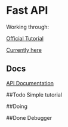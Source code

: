 # Fast API

Working through:


[Official Tutorial](https://fastapi.tiangolo.com/tutorial/first-steps/#check-it)


[Currently here](https://fastapi.tiangolo.com/tutorial/query-params/#query-parameter-type-conversion)

## Docs

[API Documentation](http://127.0.0.1:8000/docs)





##Todo
Simple tutorial

##Doing

##Done
Debugger